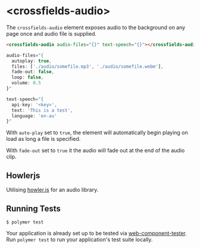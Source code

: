 # \<crossfields-audio\>

The `crossfields-audio` element exposes audio to the background on any page once and audio file is supplied.

```html
<crossfields-audio audio-files="{}" text-speech="{}"></crossfields-audio>
```

```javascript
audio-files="{
  autoplay: true,
  files: ['./audio/somefile.mp3', './audio/somefile.webm'],
  fade-out: false,
  loop: false,
  volume: 0.5
}"
```

```javascript
text-speech="{
  api-key: '<key>',
  text: 'This is a test',
  language: 'en-au'
}"
```

With `auto-play` set to `true`, the element will automatically begin playing on
load as long a file is specified.

With `fade-out` set to `true` it the audio will fade out at the end of the audio
clip.

## Howlerjs

Utilising [howler.js](https://github.com/goldfire/howler.js) for an audio library.

## Running Tests

```
$ polymer test
```

Your application is already set up to be tested via [web-component-tester](https://github.com/Polymer/web-component-tester). Run `polymer test` to run your application's test suite locally.
